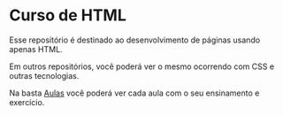 # Curso de HTML
Esse repositório é destinado ao desenvolvimento de páginas usando apenas HTML. 

Em outros repositórios, você poderá ver o mesmo ocorrendo com CSS e outras tecnologias.

Na basta <a href="Aulas">Aulas</a> você poderá ver cada aula com o seu ensinamento e exercício. 